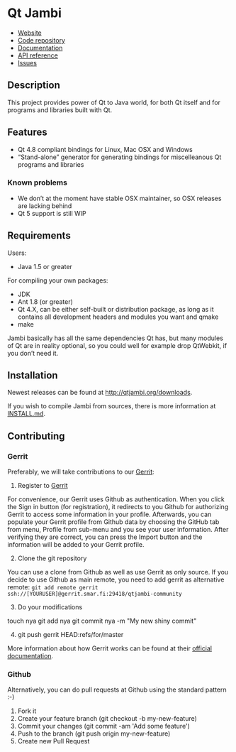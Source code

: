 # Qt Jambi


* [Website](http://qtjambi.org)
* [Code repository](https://github.com/qtjambi/qtjambi)
* [Documentation](http://qtjambi.org/documentation)
* [API reference](http://doc.qt.digia.com/qtjambi-4.5.2_01/com/trolltech/qt/qtjambi-examples.html)
* [Issues](http://redmine.smar.fi/projects/qtjambi/issues)

## Description

This project provides power of Qt to Java world, for both Qt itself
and for programs and libraries built with Qt.

## Features

* Qt 4.8 compliant bindings for Linux, Mac OSX and Windows
* “Stand-alone” generator for generating bindings for miscelleanous Qt programs and libraries

### Known problems

* We don’t at the moment have stable OSX maintainer, so OSX releases are lacking behind
* Qt 5 support is still WIP

## Requirements

Users:

* Java 1.5 or greater

For compiling your own packages:

* JDK
* Ant 1.8 (or greater)
* Qt 4.X, can be either self-built or distribution package, as long as it contains all development headers and modules you want and qmake
* make

Jambi basically has all the same dependencies Qt has, but many modules of Qt are in reality optional, so you could well for example
drop QtWebkit, if you don’t need it.

## Installation

Newest releases can be found at http://qtjambi.org/downloads.

If you wish to compile Jambi from sources, there is more information at [INSTALL.md](install.md).

## Contributing

### Gerrit

Preferably, we will take contributions to our [Gerrit](http://gerrit.smar.fi/#/q/project:qtjambi-community):

1. Register to [Gerrit](http://gerrit.smar.fi/#/q/project:qtjambi-community)

For convenience, our Gerrit uses Github as authentication. When you click the Sign in button (for registration),
it redirects to you Github for authorizing Gerrit to access some information in your profile. Afterwards,
you can populate your Gerrit profile from Github data by choosing the GitHub tab from menu, Profile from sub-menu
and you see your user information. After verifying they are correct, you can press the Import button and the information
will be added to your Gerrit profile.

2. Clone the git repository

You can use a clone from Github as well as use Gerrit as only source. If you decide to use Github as main remote,
you need to add gerrit as alternative remote: `git add remote gerrit ssh://[YOURUSER]@gerrit.smar.fi:29418/qtjambi-community`

3. Do your modifications

touch nya
git add nya
git commit nya -m "My new shiny commit"

4. git push gerrit HEAD:refs/for/master

More information about how Gerrit works can be found at their [official documentation](https://gerrit-documentation.storage.googleapis.com/Documentation/2.11/intro-quick.html).

### Github

Alternatively, you can do pull requests at Github using the standard pattern :-)

1. Fork it
2. Create your feature branch (git checkout -b my-new-feature)
3. Commit your changes (git commit -am 'Add some feature')
4. Push to the branch (git push origin my-new-feature)
5. Create new Pull Request
